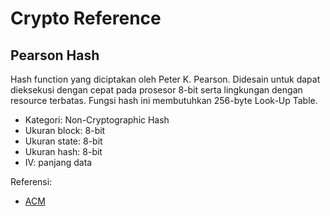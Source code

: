 # Crypto Reference

## Pearson Hash

Hash function yang diciptakan oleh Peter K. Pearson. Didesain untuk dapat dieksekusi dengan cepat pada prosesor 8-bit serta lingkungan dengan resource terbatas. Fungsi hash ini membutuhkan 256-byte Look-Up Table.

* Kategori: Non-Cryptographic Hash
* Ukuran block:  8-bit
* Ukuran state:  8-bit
* Ukuran hash:   8-bit
* IV: panjang data

Referensi:
* [ACM](https://dl.acm.org/citation.cfm?id=78978)